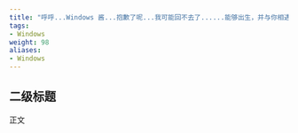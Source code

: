 ```yaml
---
title: "呼呼...Windows 酱...抱歉了呢...我可能回不去了......能够出生，并与你相遇，真是太好了"
tags:
- Windows
weight: 98
aliases:
- Windows
---
```


## 二级标题

正文
